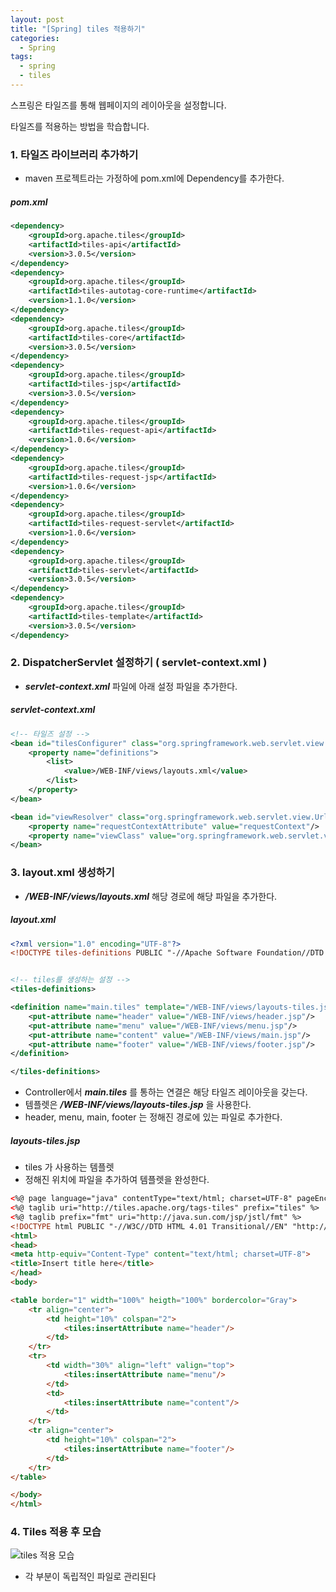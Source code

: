 ```yaml
---
layout: post
title: "[Spring] tiles 적용하기"
categories:
  - Spring
tags:
  - spring
  - tiles
---
```



스프링은 타일즈를 통해 웹페이지의 레이아웃을 설정합니다.

타일즈를 적용하는 방법을 학습합니다.


### 1. 타일즈 라이브러리 추가하기

- maven 프로젝트라는 가정하에 pom.xml에 Dependency를 추가한다.

##### pom.xml

```xml
<dependency>
	<groupId>org.apache.tiles</groupId>
	<artifactId>tiles-api</artifactId>
	<version>3.0.5</version>
</dependency>
<dependency>
	<groupId>org.apache.tiles</groupId>
	<artifactId>tiles-autotag-core-runtime</artifactId>
	<version>1.1.0</version>
</dependency>
<dependency>
	<groupId>org.apache.tiles</groupId>
	<artifactId>tiles-core</artifactId>
	<version>3.0.5</version>
</dependency>
<dependency>
	<groupId>org.apache.tiles</groupId>
	<artifactId>tiles-jsp</artifactId>
	<version>3.0.5</version>
</dependency>
<dependency>
	<groupId>org.apache.tiles</groupId>
	<artifactId>tiles-request-api</artifactId>
	<version>1.0.6</version>
</dependency>
<dependency>
	<groupId>org.apache.tiles</groupId>
	<artifactId>tiles-request-jsp</artifactId>
	<version>1.0.6</version>
</dependency>
<dependency>
	<groupId>org.apache.tiles</groupId>
	<artifactId>tiles-request-servlet</artifactId>
	<version>1.0.6</version>
</dependency>
<dependency>
	<groupId>org.apache.tiles</groupId>
	<artifactId>tiles-servlet</artifactId>
	<version>3.0.5</version>
</dependency>
<dependency>
	<groupId>org.apache.tiles</groupId>
	<artifactId>tiles-template</artifactId>
	<version>3.0.5</version>
</dependency>
```



### 2. DispatcherServlet 설정하기 ( servlet-context.xml )

- ***servlet-context.xml*** 파일에 아래 설정 파일을 추가한다.

##### servlet-context.xml

```xml
<!-- 타일즈 설정 -->
<bean id="tilesConfigurer" class="org.springframework.web.servlet.view.tiles3.TilesConfigurer">
	<property name="definitions">
		<list>
			<value>/WEB-INF/views/layouts.xml</value>
		</list>
	</property>
</bean>

<bean id="viewResolver" class="org.springframework.web.servlet.view.UrlBasedViewResolver">
	<property name="requestContextAttribute" value="requestContext"/>
	<property name="viewClass" value="org.springframework.web.servlet.view.tiles3.TilesView"></property>
</bean>
```



### 3. layout.xml 생성하기

- ***/WEB-INF/views/layouts.xml*** 해당 경로에 해당 파일을 추가한다.

##### layout.xml

```xml
<?xml version="1.0" encoding="UTF-8"?>
<!DOCTYPE tiles-definitions PUBLIC "-//Apache Software Foundation//DTD Tiles Configuration 3.0//EN" "http://tiles.apache.org/dtds/tiles-config_3_0.dtd">


<!-- tiles를 생성하는 설정 -->
<tiles-definitions>

<definition name="main.tiles" template="/WEB-INF/views/layouts-tiles.jsp">
	<put-attribute name="header" value="/WEB-INF/views/header.jsp"/>
	<put-attribute name="menu" value="/WEB-INF/views/menu.jsp"/>
	<put-attribute name="content" value="/WEB-INF/views/main.jsp"/>
	<put-attribute name="footer" value="/WEB-INF/views/footer.jsp"/>
</definition>

</tiles-definitions>
```

- Controller에서 ***main.tiles*** 를 통하는 연결은 해당 타일즈 레이아웃을 갖는다.
- 템플렛은 ***/WEB-INF/views/layouts-tiles.jsp*** 을 사용한다.
- header, menu, main, footer 는 정해진 경로에 있는 파일로 추가한다.



##### layouts-tiles.jsp

- tiles 가 사용하는 템플렛
- 정해진 위치에 파일을 추가하여 템플렛을 완성한다.


```html
<%@ page language="java" contentType="text/html; charset=UTF-8" pageEncoding="UTF-8"%>
<%@ taglib uri="http://tiles.apache.org/tags-tiles" prefix="tiles" %>
<%@ taglib prefix="fmt" uri="http://java.sun.com/jsp/jstl/fmt" %>
<!DOCTYPE html PUBLIC "-//W3C//DTD HTML 4.01 Transitional//EN" "http://www.w3.org/TR/html4/loose.dtd">
<html>
<head>
<meta http-equiv="Content-Type" content="text/html; charset=UTF-8">
<title>Insert title here</title>
</head>
<body>

<table border="1" width="100%" heigth="100%" bordercolor="Gray">
	<tr align="center">
		<td height="10%" colspan="2">
			<tiles:insertAttribute name="header"/>
		</td>
	</tr>
	<tr>
		<td width="30%" align="left" valign="top">
			<tiles:insertAttribute name="menu"/>
		</td>
		<td>
			<tiles:insertAttribute name="content"/>
		</td>
	</tr>
	<tr align="center">
		<td height="10%" colspan="2">
			<tiles:insertAttribute name="footer"/>
		</td>
	</tr>
</table>

</body>
</html>
```


### 4. Tiles 적용 후 모습

![tiles 적용 모습](https://i.imgur.com/sJbnxa0.png)

- 각 부분이 독립적인 파일로 관리된다
